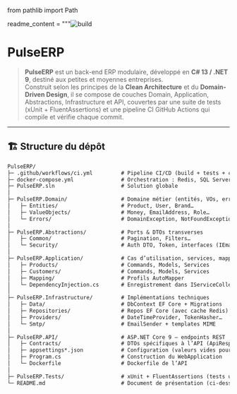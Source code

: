 from pathlib import Path

readme_content = """![build](https://github.com/Kouumss/PulseERP/actions/workflows/ci.yml/badge.svg)

# PulseERP

> **PulseERP** est un back-end ERP modulaire, développé en **C# 13 / .NET 9**, destiné aux petites et moyennes entreprises.  
> Construit selon les principes de la **Clean Architecture** et du **Domain-Driven Design**, il se compose de couches Domain, Application, Abstractions, Infrastructure et API, couvertes par une suite de tests (xUnit + FluentAssertions) et une pipeline CI GitHub Actions qui compile et vérifie chaque commit.

---

## 🏗️ Structure du dépôt

```txt
PulseERP/
├─ .github/workflows/ci.yml         # Pipeline CI/CD (build + tests + couverture)
├─ docker-compose.yml               # Orchestration : Redis, SQL Server, API
├─ PulseERP.sln                     # Solution globale
│
├─ PulseERP.Domain/                 # Domaine métier (entités, VOs, erreurs)
│   ├─ Entities/                    # Product, User, Brand…
│   ├─ ValueObjects/                # Money, EmailAddress, Role…
│   └─ Errors/                      # DomainException, NotFoundException
│
├─ PulseERP.Abstractions/           # Ports & DTOs transverses
│   ├─ Common/                      # Pagination, Filters…
│   └─ Security/                    # Auth DTO, Token, interfaces (IEmailSender…)
│
├─ PulseERP.Application/            # Cas d’utilisation, services, mapping AutoMapper
│   ├─ Products/                    # Commands, Models, Services
│   ├─ Customers/                   # Commands, Models, Services
│   ├─ Mapping/                     # Profils AutoMapper
│   └─ DependencyInjection.cs       # Enregistrement dans IServiceCollection
│
├─ PulseERP.Infrastructure/         # Implémentations techniques
│   ├─ Data/                        # DbContext EF Core + Migrations
│   ├─ Repositories/                # Repos EF Core (avec cache Redis)
│   ├─ Providers/                   # DateTimeProvider, TokenHasher…
│   └─ Smtp/                        # EmailSender + templates MIME
│
├─ PulseERP.API/                    # ASP.NET Core 9 – endpoints REST
│   ├─ Contracts/                   # DTOs spécifiques à l’API (ApiResponse, etc.)
│   ├─ appsettings*.json            # Configuration (valeurs vides pour les secrets)
│   ├─ Program.cs                   # Construction du WebApplication
│   └─ Dockerfile                   # Dockerfile de l’API
│
├─ PulseERP.Tests/                  # xUnit + FluentAssertions (tests unitaires + intégration)
└─ README.md                        # Document de présentation (ci-dessous)
